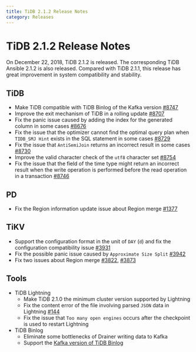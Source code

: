 ```yaml
---
title: TiDB 2.1.2 Release Notes
category: Releases
---
```


# TiDB 2.1.2 Release Notes

On December 22, 2018, TiDB 2.1.2 is released. The corresponding TiDB Ansible 2.1.2 is also released. Compared with TiDB 2.1.1, this release has great improvement in system compatibility and stability.

## TiDB

- Make TiDB compatible with TiDB Binlog of the Kafka version [#8747](https://github.com/pingcap/tidb/pull/8747)
- Improve the exit mechanism of TiDB in a rolling update [#8707](https://github.com/pingcap/tidb/pull/8707)
- Fix the panic issue caused by adding the index for the generated column in some cases [#8676](https://github.com/pingcap/tidb/pull/8676)
- Fix the issue that the optimizer cannot find the optimal query plan when `TIDB_SMJ Hint` exists in the SQL statement in some cases [#8729](https://github.com/pingcap/tidb/pull/8729)
- Fix the issue that `AntiSemiJoin` returns an incorrect result in some cases [#8730](https://github.com/pingcap/tidb/pull/8730)
- Improve the valid character check of the `utf8` character set [#8754](https://github.com/pingcap/tidb/pull/8754)
- Fix the issue that the field of the time type might return an incorrect result when the write operation is performed before the read operation in a transaction [#8746](https://github.com/pingcap/tidb/pull/8746)

## PD

- Fix the Region information update issue about Region merge
[#1377](https://github.com/pingcap/pd/pull/1377)

## TiKV

- Support the configuration format in the unit of `DAY` (`d`) and fix the configuration compatibility issue [#3931](https://github.com/tikv/tikv/pull/3931)
- Fix the possible panic issue caused by `Approximate Size Split` [#3942](https://github.com/tikv/tikv/pull/3942)
- Fix two issues about Region merge [#3822](https://github.com/tikv/tikv/pull/3822), [#3873](https://github.com/tikv/tikv/pull/3873)

## Tools

+ TiDB Lightning
    - Make TiDB 2.1.0 the minimum cluster version supported by Lightning
    - Fix the content error of the file involving parsed `JSON` data in Lightning [#144](https://github.com/pingcap/tidb-tools/issues/144)
    - Fix the issue that `Too many open engines` occurs after the checkpoint is used to restart Lightning
+ TiDB Binlog
    - Eliminate some bottlenecks of Drainer writing data to Kafka
    - Support the [Kafka version of TiDB Binlog](https://pingcap.com/docs/v2.1/reference/tidb-binlog/tidb-binlog-kafka/)
